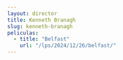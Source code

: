 ```yaml
---
layout: director
title: Kenneth Branagh
slug: kenneth-branagh
peliculas:
  - title: "Belfast"
    url: "/lps/2024/12/26/belfast/"
---
```

